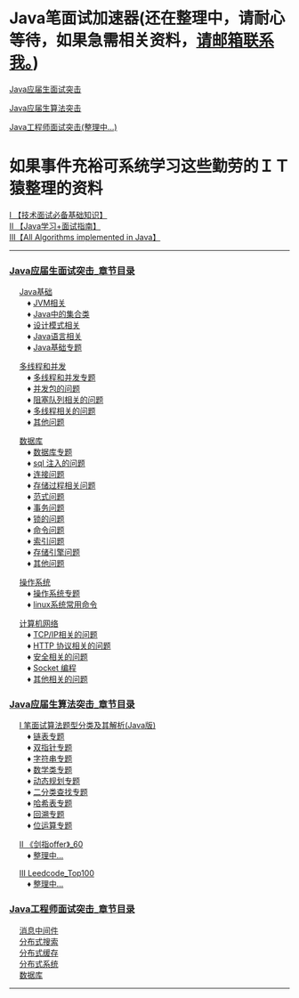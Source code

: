 # Java笔面试加速器(还在整理中，请耐心等待，如果急需相关资料，[请邮箱联系我。](./notes/待整理.md))
<a href="#1">Java应届生面试突击</a> <br>

<a href="#2">Java应届生算法突击</a> <br>

<a href="#3">Java工程师面试突击(整理中...)</a> <br>


# 如果事件充裕可系统学习这些勤劳的ＩＴ猿整理的资料
[I  【技术面试必备基础知识】](https://github.com/CyC2018/CS-Notes) <br>
[II 【Java学习+面试指南】](https://github.com/Snailclimb/JavaGuide) <br>
[III【All Algorithms implemented in Java】](https://github.com/TheAlgorithms/Java) <br>

---

### <a href="./Java应届生面试突击_目录/#1">Java应届生面试突击_章节目录</a> <br>
&ensp;&ensp; <a href="./Java应届生面试突击_目录/#11">Java基础</a> <br>
&ensp;&ensp;&ensp;&ensp; ♦ <a href="./Java应届生面试突击_目录/#111">JVM相关</a> <br>
&ensp;&ensp;&ensp;&ensp; ♦ <a href="./Java应届生面试突击_目录/#112">Java中的集合类</a> <br>
&ensp;&ensp;&ensp;&ensp; ♦ <a href="./Java应届生面试突击_目录/#113">设计模式相关</a> <br>
&ensp;&ensp;&ensp;&ensp; ♦ <a href="./Java应届生面试突击_目录/#114">Java语言相关</a> <br>
&ensp;&ensp;&ensp;&ensp; ♦ <a href="./Java应届生面试突击_目录/#115">Java基础专题</a> <br>

&ensp;&ensp; <a href="#12">多线程和并发</a> <br>
&ensp;&ensp;&ensp;&ensp; ♦ <a href="#121">多线程和并发专题</a> <br>
&ensp;&ensp;&ensp;&ensp; ♦ <a href="#122">并发包的问题</a> <br>
&ensp;&ensp;&ensp;&ensp; ♦ <a href="#123">阻塞队列相关的问题</a> <br>
&ensp;&ensp;&ensp;&ensp; ♦ <a href="#124">多线程相关的问题</a> <br>
&ensp;&ensp;&ensp;&ensp; ♦ <a href="#125">其他问题</a> <br>

&ensp;&ensp;  <a href="#13">数据库</a> <br>
&ensp;&ensp;&ensp;&ensp; ♦ <a href="#131">数据库专题</a> <br>
&ensp;&ensp;&ensp;&ensp; ♦ <a href="#132">sql 注入的问题</a> <br>
&ensp;&ensp;&ensp;&ensp; ♦ <a href="#133">连接问题</a> <br>
&ensp;&ensp;&ensp;&ensp; ♦ <a href="#134">存储过程相关问题</a> <br>
&ensp;&ensp;&ensp;&ensp; ♦ <a href="#135">范式问题</a> <br>
&ensp;&ensp;&ensp;&ensp; ♦ <a href="#136">事务问题</a> <br>
&ensp;&ensp;&ensp;&ensp; ♦ <a href="#137">锁的问题</a> <br>
&ensp;&ensp;&ensp;&ensp; ♦ <a href="#138">命令问题</a> <br>
&ensp;&ensp;&ensp;&ensp; ♦ <a href="#139">索引问题</a> <br>
&ensp;&ensp;&ensp;&ensp; ♦ <a href="#1310">存储引擎问题</a> <br>
&ensp;&ensp;&ensp;&ensp; ♦ <a href="#1311">其他问题</a> <br>

&ensp;&ensp;  <a href="#14">操作系统</a> <br> 
&ensp;&ensp;&ensp;&ensp; ♦ <a href="#141">操作系统专题</a> <br>
&ensp;&ensp;&ensp;&ensp; ♦ <a href="#142">linux系统常用命令</a> <br>

&ensp;&ensp;  <a href="#15">计算机网络</a> <br>
&ensp;&ensp;&ensp;&ensp; ♦ <a href="#151">TCP/IP相关的问题</a> <br>
&ensp;&ensp;&ensp;&ensp; ♦ <a href="#152">HTTP 协议相关的问题</a> <br>
&ensp;&ensp;&ensp;&ensp; ♦ <a href="#153">安全相关的问题</a> <br>
&ensp;&ensp;&ensp;&ensp; ♦ <a href="#154">Socket 编程</a> <br>
&ensp;&ensp;&ensp;&ensp; ♦ <a href="#155">其他相关的问题</a> <br>

### <a href="#2">Java应届生算法突击_章节目录</a> <br>
&ensp;&ensp;  <a href="#21">I 笔面试算法题型分类及其解析(Java版)</a> <br> 
&ensp;&ensp;&ensp;&ensp; ♦ <a href="#211">链表专题</a> <br>
&ensp;&ensp;&ensp;&ensp; ♦ <a href="#212">双指针专题</a> <br>
&ensp;&ensp;&ensp;&ensp; ♦ <a href="#213">字符串专题</a> <br>
&ensp;&ensp;&ensp;&ensp; ♦ <a href="#214">数学类专题</a> <br>
&ensp;&ensp;&ensp;&ensp; ♦ <a href="#215">动态规划专题</a> <br>
&ensp;&ensp;&ensp;&ensp; ♦ <a href="#216">二分类查找专题</a> <br>
&ensp;&ensp;&ensp;&ensp; ♦ <a href="#217">哈希表专题</a> <br>
&ensp;&ensp;&ensp;&ensp; ♦ <a href="#218">回溯专题</a> <br>
&ensp;&ensp;&ensp;&ensp; ♦ <a href="#219">位运算专题</a> <br>

&ensp;&ensp;  <a href="#22">II 《剑指offer》_60</a> <br> 
&ensp;&ensp;&ensp;&ensp; ♦ <a href="#221">整理中...</a> <br>

&ensp;&ensp;  <a href="#23">III Leedcode_Top100</a> <br> 
&ensp;&ensp;&ensp;&ensp; ♦ <a href="#231">整理中...</a> <br>


### <a href="#3">Java工程师面试突击_章节目录</a> <br>
&ensp;&ensp;  <a href="#31">消息中间件</a> <br>
&ensp;&ensp;  <a href="#32">分布式搜索</a> <br>
&ensp;&ensp;  <a href="#33">分布式缓存</a> <br>
&ensp;&ensp;  <a href="#34">分布式系统</a> <br>
&ensp;&ensp;  <a href="#35">数据库</a> <br>

---






